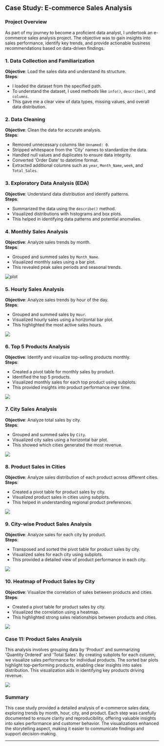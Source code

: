## Case Study: E-commerce Sales Analysis

### Project Overview
As part of my journey to become a proficient data analyst, I undertook an e-commerce sales analysis project. The objective was to gain insights into sales performance, identify key trends, and provide actionable business recommendations based on data-driven findings.

[](https://www.kaggle.com/datasets/beekiran/sales-data-analysis)

### 1. Data Collection and Familiarization
**Objective**: Load the sales data and understand its structure.  
**Steps**:
- I loaded the dataset from the specified path.
- To understand the dataset, I used methods like `info()`, `describe()`, and `columns`.
- This gave me a clear view of data types, missing values, and overall data distribution.

### 2. Data Cleaning
**Objective**: Clean the data for accurate analysis.  
**Steps**:
- Removed unnecessary columns like `Unnamed: 0`.
- Stripped whitespace from the 'City' names to standardize the data.
- Handled null values and duplicates to ensure data integrity.
- Converted 'Order Date' to datetime format.
- Extracted additional columns such as `year`, `Month_Name`, `week`, and `Total_Sales`.

### 3. Exploratory Data Analysis (EDA)
**Objective**: Understand data distribution and identify patterns.  
**Steps**:
- Summarized the data using the `describe()` method.
- Visualized distributions with histograms and box plots.
- This helped in identifying data patterns and potential anomalies.

### 4. Monthly Sales Analysis
**Objective**: Analyze sales trends by month.  
**Steps**:
- Grouped and summed sales by `Month_Name`.
- Visualized monthly sales using a bar plot.
- This revealed peak sales periods and seasonal trends.
 
 ![plot](/images/1_1_sales-by-each-month.png)

### 5. Hourly Sales Analysis
**Objective**: Analyze sales trends by hour of the day.  
**Steps**:
- Grouped and summed sales by `Hour`.
- Visualized hourly sales using a horizontal bar plot.
- This highlighted the most active sales hours.

![](/images/1_2_sales-by_hour.png)

### 6. Top 5 Products Analysis
**Objective**: Identify and visualize top-selling products monthly.  
**Steps**:
- Created a pivot table for monthly sales by product.
- Identified the top 5 products.
- Visualized monthly sales for each top product using subplots.
- This provided insights into product performance over time.

![](/images/1_3_top5-products-monthly-sales.png)

### 7. City Sales Analysis
**Objective**: Analyze total sales by city.  
**Steps**:
- Grouped and summed sales by `City`.
- Visualized city sales using a horizontal bar plot.
- This showed which cities generated the most revenue.

![](/images/2_1_sales_by_city.png)

### 8. Product Sales in Cities
**Objective**: Analyze sales distribution of each product across different cities.  
**Steps**:
- Created a pivot table for product sales by city.
- Visualized product sales in cities using subplots.
- This helped in understanding regional product preferences.

![](/images/2_2_product_sales_in_cities_loop.png)

### 9. City-wise Product Sales Analysis
**Objective**: Analyze sales for each city by product.  
**Steps**:
- Transposed and sorted the pivot table for product sales by city.
- Visualized sales for each city using subplots.
- This provided a detailed view of product performance in each city.

![](/images/2_3_for-each-city-product-sales.png)

### 10. Heatmap of Product Sales by City
**Objective**: Visualize the correlation of sales between products and cities.  
**Steps**:
- Created a pivot table for product sales by city.
- Visualized the correlation using a heatmap.
- This highlighted strong sales relationships between products and cities.

![](/images/2_4_heatmap_produt_city.png)

### Case 11: Product Sales Analysis

This analysis involves grouping data by 'Product' and summarizing 'Quantity Ordered' and 'Total Sales'. By creating subplots for each column, we visualize sales performance for individual products. The sorted bar plots highlight top-performing products, enabling clear insights into sales distribution. This visualization aids in identifying key products driving revenue.

![](/images/4_1_salesAndQuantity.png)

### Summary
This case study provided a detailed analysis of e-commerce sales data, exploring trends by month, hour, city, and product. Each step was carefully documented to ensure clarity and reproducibility, offering valuable insights into sales performance and customer behavior. The visualizations enhanced the storytelling aspect, making it easier to communicate findings and support decision-making.

---
